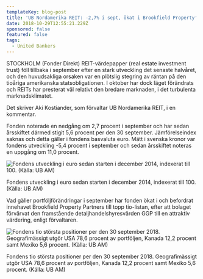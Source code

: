 ```yaml
---
templateKey: blog-post
title: 'UB Nordamerika REIT: -2,7% i sept, ökat i Brookfield Property'
date: 2018-10-29T12:55:21.229Z
sponsored: false
featured: false
tags:
  - United Bankers
---
```

STOCKHOLM (Fonder Direkt) REIT-värdepapper (real estate investment trust) föll tillbaka i september efter en stark utveckling det senaste halvåret, och den huvudsakliga orsaken var en plötslig stegring av räntan på den tioåriga amerikanska statsobligationen. I oktober har dock läget förändrats och REITs har presterat väl relativt den bredare marknaden, i det turbulenta marknadsklimatet.

Det skriver Aki Kostiander, som förvaltar UB Nordamerika REIT, i en kommentar.

Fonden noterade en nedgång om 2,7 procent i september och har sedan årsskiftet därmed stigit 5,6 procent per den 30 september. Jämförelseindex saknas och detta gäller i fondens basvaluta euro. Mätt i svenska kronor var fondens utveckling -5,4 procent i september och sedan årsskiftet noteras en uppgång om 11,0 procent.

![Fondens utveckling i euro sedan starten i december 2014, indexerat till 100. (Källa: UB AM)](/img/107.png)

<span class="image-caption">Fondens utveckling i euro sedan starten i december 2014, indexerat till 100. (Källa: UB AM)</span>

Vad gäller portföljförändringar i september har fonden ökat i och befordrat innehavet Brookfield Property Partners till topp tio-listan, efter att bolaget förvärvat den framstående detaljhandelshyresvärden GGP till en attraktiv värdering, enligt förvaltaren.

![Fondens tio största positioner per den 30 september 2018. Geografimässigt utgör USA 78,6 procent av portföljen, Kanada 12,2 procent samt Mexiko 5,6 procent. (Källa: UB AM)](/img/108.png)

<span class="image-caption">Fondens tio största positioner per den 30 september 2018. Geografimässigt utgör USA 78,6 procent av portföljen, Kanada 12,2 procent samt Mexiko 5,6 procent. (Källa: UB AM)</span>
